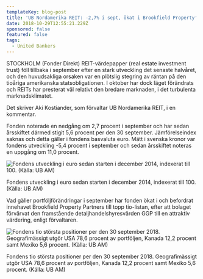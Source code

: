 ```yaml
---
templateKey: blog-post
title: 'UB Nordamerika REIT: -2,7% i sept, ökat i Brookfield Property'
date: 2018-10-29T12:55:21.229Z
sponsored: false
featured: false
tags:
  - United Bankers
---
```

STOCKHOLM (Fonder Direkt) REIT-värdepapper (real estate investment trust) föll tillbaka i september efter en stark utveckling det senaste halvåret, och den huvudsakliga orsaken var en plötslig stegring av räntan på den tioåriga amerikanska statsobligationen. I oktober har dock läget förändrats och REITs har presterat väl relativt den bredare marknaden, i det turbulenta marknadsklimatet.

Det skriver Aki Kostiander, som förvaltar UB Nordamerika REIT, i en kommentar.

Fonden noterade en nedgång om 2,7 procent i september och har sedan årsskiftet därmed stigit 5,6 procent per den 30 september. Jämförelseindex saknas och detta gäller i fondens basvaluta euro. Mätt i svenska kronor var fondens utveckling -5,4 procent i september och sedan årsskiftet noteras en uppgång om 11,0 procent.

![Fondens utveckling i euro sedan starten i december 2014, indexerat till 100. (Källa: UB AM)](/img/107.png)

<span class="image-caption">Fondens utveckling i euro sedan starten i december 2014, indexerat till 100. (Källa: UB AM)</span>

Vad gäller portföljförändringar i september har fonden ökat i och befordrat innehavet Brookfield Property Partners till topp tio-listan, efter att bolaget förvärvat den framstående detaljhandelshyresvärden GGP till en attraktiv värdering, enligt förvaltaren.

![Fondens tio största positioner per den 30 september 2018. Geografimässigt utgör USA 78,6 procent av portföljen, Kanada 12,2 procent samt Mexiko 5,6 procent. (Källa: UB AM)](/img/108.png)

<span class="image-caption">Fondens tio största positioner per den 30 september 2018. Geografimässigt utgör USA 78,6 procent av portföljen, Kanada 12,2 procent samt Mexiko 5,6 procent. (Källa: UB AM)</span>
